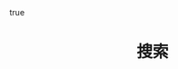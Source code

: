 ---
title: "搜索"
slug: "search"
layout: "search"
outputs:
    - html
    - json
menu:
    main:
        weight: -60
        params: 
            icon: search
math: true
---